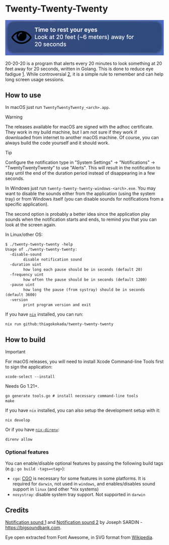 # Twenty-Twenty-Twenty

![Twenty-Twenty-Twenty screenshot](./assets/screenshot.png "Screenshot")

20-20-20 is a program that alerts every 20 minutes to look something at 20 feet
away for 20 seconds, written in Golang. This is done to reduce eye fadigue [1].
While controversial [2], it is a simple rule to remember and can help long
screen usage sessions.

## How to use

In macOS just run `TwentyTwentyTwenty_<arch>.app`.

> [!WARNING]
> The releases available for macOS are signed with the adhoc certificate. They
> work in my build machine, but I am not sure if they work if downloaded from
> internet to another macOS machine. Of course, you can always build the code
> yourself and it should work.

> [!TIP]
> Configure the notification type in "System Settings" -> "Notifications" ->
> "TwentyTwentyTwenty" to use "Alerts". This will result in the notification to
> stay until the end of the duration period instead of disappearing in a few
> seconds.

In Windows just run `twenty-twenty-twenty-windows-<arch>.exe`. You may want to
disable the sounds either from the application (using the system tray) or from
Windows itself (you can disable sounds for notifications from a specific
application).

The second option is probably a better idea since the application play sounds
when the notification starts and ends, to remind you that you can look at the
screen again.

In Linux/other OS:

```console
$ ./twenty-twenty-twenty -help
Usage of ./twenty-twenty-twenty:
  -disable-sound
        disable notification sound
  -duration uint
        how long each pause should be in seconds (default 20)
  -frequency uint
        how often the pause should be in seconds (default 1200)
  -pause uint
        how long the pause (from systray) should be in seconds (default 3600)
  -version
        print program version and exit
```

If you have [`nix`](https://nixos.org/download) installed, you can run:

```console
nix run github:thiagokokada/twenty-twenty-twenty
```

## How to build

> [!IMPORTANT]
> For macOS releases, you will need to install Xcode Command-line Tools first
> to sign the application:
> ```console
> xcode-select --install
> ```

Needs Go 1.21+.

```console
go generate tools.go # install necessary command-line tools
make
```

If you have `nix` installed, you can also setup the development setup with it:

```console
nix develop
```

Or if you have [`nix-direnv`](https://github.com/nix-community/nix-direnv):

```console
direnv allow
```

### Optional features

You can enable/disable optional features by passing the following build tags
(e.g.: `go build -tags=<tag>`):

- `cgo`: [CGO](https://pkg.go.dev/cmd/cgo) is necessary for some features in
some platforms. It is required for `darwin`, not used in `windows`, and
enables/disables sound support in `linux` (and other *nix systems)
- `nosystray`: disable system tray support. Not supported in `darwin`

## Credits

[Notification sound 1](https://bigsoundbank.com/sound-1111-message-1.html) and
[Notification sound 2](https://bigsoundbank.com/sound-1112-message-2.html) by
Joseph SARDIN - https://bigsoundbank.com.

Eye open extracted from Font Awesome, in SVG format from
[Wikipedia](https://en.m.wikipedia.org/wiki/File:Eye_open_font_awesome.svg).

[1]: https://www.allaboutvision.com/conditions/refractive-errors/what-is-20-20-20-rule/
[2]: https://modernod.com/articles/2023-july-aug/myth-busting-the-202020-rule
